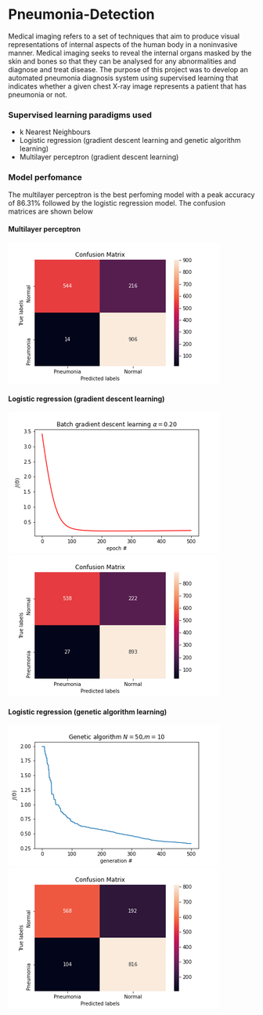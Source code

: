 # Pneumonia-Detection

Medical imaging refers to a set of techniques that aim
to produce visual representations of internal aspects of the
human body in a noninvasive manner. Medical imaging seeks
to reveal the internal organs masked by the skin and bones so
that they can be analysed for any abnormalities and diagnose
and treat disease. The purpose of
this project was to develop an automated pneumonia
diagnosis system using supervised learning that indicates whether a given chest X-ray
image represents a patient that has pneumonia or not.

### Supervised learning paradigms used
- k Nearest Neighbours
- Logistic regression (gradient descent learning and genetic algorithm learning)
- Multilayer perceptron (gradient descent learning)

### Model perfomance
The multilayer perceptron is the best perfoming model with a peak accuracy
of 86.31% followed by the logistic regression model. The confusion matrices are shown below

#### Multilayer perceptron
![Alt text](https://github.com/phantom820/Pneumonia-Detection/blob/master/results/mp-matrix.png)

#### Logistic regression (gradient descent learning)
![Alt text](https://github.com/phantom820/Pneumonia-Detection/blob/master/results/lr-c.png)
![Alt text](https://github.com/phantom820/Pneumonia-Detection/blob/master/results/lr-matrix.png)

#### Logistic regression (genetic algorithm learning)
![Alt text](https://github.com/phantom820/Pneumonia-Detection/blob/master/results/lr-g-cost.png)
![Alt text](https://github.com/phantom820/Pneumonia-Detection/blob/master/results/lr-g-matrix.png)
